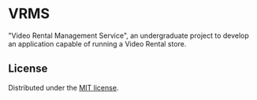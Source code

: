 # VRMS

"Video Rental Management Service", an undergraduate project to develop an application capable of running a Video Rental store.

## License

Distributed under the [MIT license](https://raw.githubusercontent.com/garethflowers/vrms/main/LICENSE).
